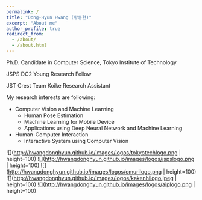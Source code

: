 ```yaml
---
permalink: /
title: "Dong-Hyun Hwang (황동현)"
excerpt: "About me"
author_profile: true
redirect_from: 
  - /about/
  - /about.html
---
```


Ph.D. Candidate in Computer Science, Tokyo Institute of Technology

JSPS DC2 Young Research Fellow

JST Crest Team Koike Research Assistant

My research interests are following:
- Computer Vision and Machine Learning
  - Human Pose Estimation
  - Machine Learning for Mobile Device
  - Applications using Deep Neural Network and Machine Learning
- Human-Computer Interaction
  - Interactive System using Computer Vision

![](http://hwangdonghyun.github.io/images/logos/tokyotechlogo.png | height=100)
![](http://hwangdonghyun.github.io/images/logos/jspslogo.png | height=100)
![](http://hwangdonghyun.github.io/images/logos/cmurilogo.png | height=100)
![](http://hwangdonghyun.github.io/images/logos/kakenhilogo.jpeg | height=100)
![](http://hwangdonghyun.github.io/images/logos/aiplogo.png | height=100)





